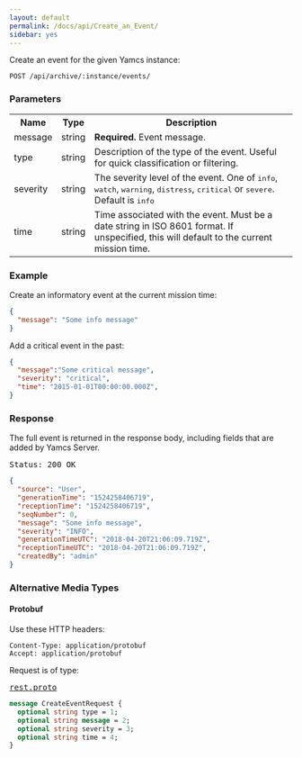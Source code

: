```yaml
---
layout: default
permalink: /docs/api/Create_an_Event/
sidebar: yes
---
```


Create an event for the given Yamcs instance:

    POST /api/archive/:instance/events/
    
  
### Parameters

<table class="inline">
  <tr>
    <th>Name</th>
    <th>Type</th>
    <th>Description</th>
  </tr>
  <tr>
    <td class="code">message</td>
    <td class="code">string</td>
    <td><strong>Required.</strong> Event message.</td>
  </tr>
  <tr>
    <td class="code">type</td>
    <td class="code">string</td>
    <td>Description of the type of the event. Useful for quick classification or filtering.</td>
  </tr>
  <tr>
    <td class="code">severity</td>
    <td class="code">string</td>
    <td>The severity level of the event. One of <tt>info</tt>, <tt>watch</tt>, <tt>warning</tt>, <tt>distress</tt>, <tt>critical</tt> or <tt>severe</tt>. Default is <tt>info</tt></td>
  </tr>
  <tr>
    <td class="code">time</td>
    <td class="code">string</td>
    <td>Time associated with the event. Must be a date string in ISO 8601 format. If unspecified, this will default to the current mission time.</td>
  </tr>
</table>


### Example

Create an informatory event at the current mission time:

```json
{
  "message": "Some info message"
}
```

Add a critical event in the past:

```json
{
  "message":"Some critical message",
  "severity": "critical",
  "time": "2015-01-01T00:00:00.000Z",
}
```

### Response

The full event is returned in the response body, including fields that are added by Yamcs Server.

<pre class="header">Status: 200 OK</pre>
```json
{
  "source": "User",
  "generationTime": "1524258406719",
  "receptionTime": "1524258406719",
  "seqNumber": 0,
  "message": "Some info message",
  "severity": "INFO",
  "generationTimeUTC": "2018-04-20T21:06:09.719Z",
  "receptionTimeUTC": "2018-04-20T21:06:09.719Z",
  "createdBy": "admin"
}
```


### Alternative Media Types

#### Protobuf

Use these HTTP headers:

    Content-Type: application/protobuf
    Accept: application/protobuf
    
Request is of type:

<pre class="r header"><a href="/docs/api/rest.proto/">rest.proto</a></pre>
```proto
message CreateEventRequest {
  optional string type = 1;
  optional string message = 2;
  optional string severity = 3;
  optional string time = 4;
}
```
